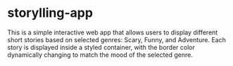 # storylling-app
This is a simple interactive web app that allows users to display different short stories based on selected genres: Scary, Funny, and Adventure. Each story is displayed inside a styled container, with the border color dynamically changing to match the mood of the selected genre.
